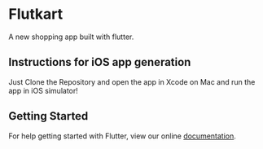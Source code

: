 # Flutkart

A new shopping app built with flutter.

## Instructions for iOS app generation
Just Clone the Repository and open the app in Xcode on Mac and run the app in iOS simulator! 

## Getting Started

For help getting started with Flutter, view our online
[documentation](https://flutter.io/).
